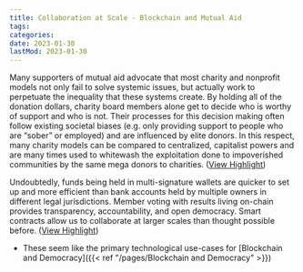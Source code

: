 ```yaml
---
title: Collaboration at Scale - Blockchain and Mutual Aid
tags:
categories:
date: 2023-01-30
lastMod: 2023-01-30
---
```

Many supporters of mutual aid advocate that most charity and nonprofit models not only fail to solve systemic issues, but actually work to perpetuate the inequality that these systems create. By holding all of the donation dollars, charity board members alone get to decide who is worthy of support and who is not. Their processes for this decision making often follow existing societal biases (e.g. only providing support to people who are “sober” or employed) and are influenced by elite donors. In this respect, many charity models can be compared to centralized, capitalist powers and are many times used to whitewash the exploitation done to impoverished communities by the same mega donors to charities. ([View Highlight](https://read.readwise.io/read/01gp05grr32s5d4npy61zbwd6e))

Undoubtedly, funds being held in multi-signature wallets are quicker to set up and more efficient than bank accounts held by multiple owners in different legal jurisdictions. Member voting with results living on-chain provides transparency, accountability, and open democracy. Smart contracts allow us to collaborate at larger scales than thought possible before. ([View Highlight](https://read.readwise.io/read/01gp05jhne7qc4vt1pd45qr18s))

  + These seem like the primary technological use-cases for [Blockchain and Democracy]({{< ref "/pages/Blockchain and Democracy" >}})

